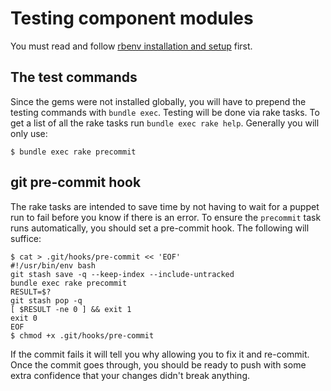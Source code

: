 # Testing component modules

You must read and follow [rbenv installation and setup](https://criticalmedia.atlassian.net/wiki/spaces/SYS/pages/486014993/rbenv+installation+and+setup) first.


## The test commands

Since the gems were not installed globally, you will have to prepend the testing
commands with `bundle exec`. Testing will be done via rake tasks. To get a list
of all the rake tasks run `bundle exec rake help`. Generally you will only use:

```console
$ bundle exec rake precommit
```

## git pre-commit hook

The rake tasks are intended to save time by not having to wait for a puppet run
to fail before you know if there is an error. To ensure the `precommit`
task runs automatically, you should set a pre-commit hook. The following will
suffice:

```console
$ cat > .git/hooks/pre-commit << 'EOF'
#!/usr/bin/env bash
git stash save -q --keep-index --include-untracked
bundle exec rake precommit
RESULT=$?
git stash pop -q
[ $RESULT -ne 0 ] && exit 1
exit 0
EOF
$ chmod +x .git/hooks/pre-commit
```

If the commit fails it will tell you why allowing you to fix it and re-commit.
Once the commit goes through, you should be ready to push with some extra
confidence that your changes didn't break anything.

[comment]: <> ( vim: set ts=8 sw=8 et: )
